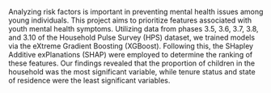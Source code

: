 Analyzing risk factors is important in preventing mental health issues among young individuals. This project aims to prioritize features associated with youth mental health symptoms. Utilizing data from phases 3.5, 3.6, 3.7, 3.8, and 3.10 of the Household Pulse Survey (HPS) dataset, we trained models via the eXtreme Gradient Boosting (XGBoost). Following this, the SHapley Additive exPlanations (SHAP) were employed to determine the ranking of these features. Our findings revealed that the proportion of children in the household was the most significant variable, while tenure status and state of residence were the least significant variables.
